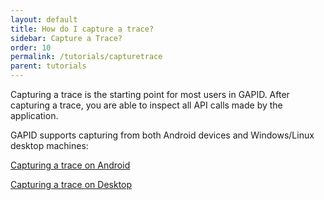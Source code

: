 ```yaml
---
layout: default
title: How do I capture a trace?
sidebar: Capture a Trace?
order: 10
permalink: /tutorials/capturetrace
parent: tutorials
---
```


Capturing a trace is the starting point for most users in GAPID. After capturing a trace, you are able to inspect all API calls made by the application.

GAPID supports capturing from both Android devices and Windows/Linux desktop machines:

[Capturing a trace on Android](../trace-android.md)

[Capturing a trace on Desktop](../trace-desktop.md)
